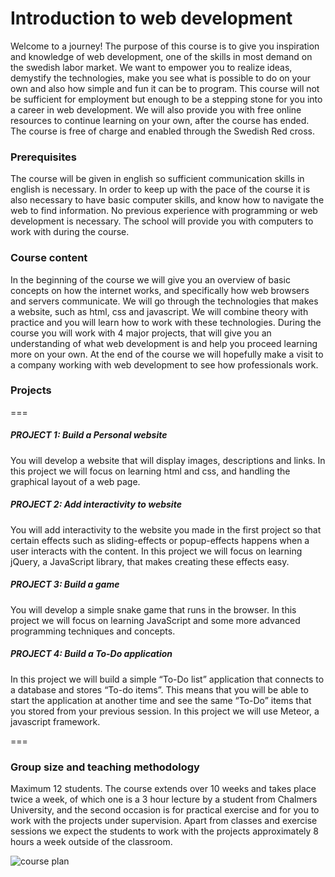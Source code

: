 # Introduction to web development
Welcome to a journey! The purpose of this course is to give you inspiration and
knowledge of web development, one of the skills in most demand on the swedish
labor market. We want to empower you to realize ideas, demystify the
technologies, make you see what is possible to do on your own and also how
simple and fun it can be to program. This course will not be sufficient for
employment but enough to be a stepping stone for you into a career in web
development. We will also provide you with free online resources to continue
learning on your own, after the course has ended. The course is free of charge
and enabled through the Swedish Red cross.
### Prerequisites
The course will be given in english so sufficient communication skills in
english is necessary. In order to keep up with the pace of the course it is also
necessary to have basic computer skills, and know how to navigate the web to
find information. No previous experience with programming or web development is
necessary. The school will provide you with computers to work with during the
course.
### Course content
In the beginning of the course we will give you an overview of basic concepts on
how the internet works, and specifically how web browsers and servers
communicate. We will go through the technologies that makes a website, such as
html, css and javascript. We will combine theory with practice and you will
learn how to work with these technologies. During the course you will work with
4 major projects, that will give you an understanding of what web development is
and help you proceed learning more on your own. At the end of the course we will
hopefully make a visit to a company working with web development to see how
professionals work.

### Projects
===

##### PROJECT 1: Build a Personal website
You will develop a website that will display images, descriptions and links. In
this project we will focus on learning html and css, and handling the graphical
layout of a web page.

##### PROJECT 2: Add interactivity to website
You will add interactivity to the website you made in the first project so that
certain effects such as sliding-effects or popup-effects happens when a user
interacts with the content. In this project we will focus on learning jQuery, a
JavaScript library, that makes creating these effects easy.

##### PROJECT 3: Build a game
You will develop a simple snake game that runs in the browser. In this project
we will focus on learning JavaScript and some more advanced programming
techniques and concepts.

##### PROJECT 4: Build a To-Do application
In this project we will build a simple “To-Do list” application that connects to
a database and stores “To-do items”. This means that you will be able to start
the application at another time and see the same “To-Do” items that you stored
from your previous session. In this project we will use Meteor, a javascript
framework.

===

### Group size and teaching methodology
Maximum 12 students. The course extends over 10 weeks and takes place twice a
week, of which one is a 3 hour lecture by a student from Chalmers University,
and the second occasion is for practical exercise and for you to work with the
projects under supervision. Apart from classes and exercise sessions we expect
the students to work with the projects approximately 8 hours a week outside of
the classroom.

![course plan](https://github.com/patriques82/webdev-course/plan.png "Logo Title Text 1")
